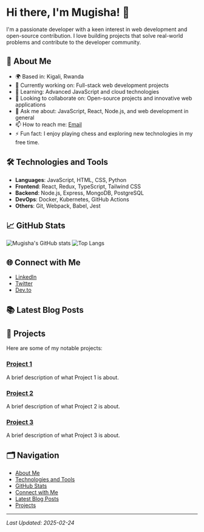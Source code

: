# Hi there, I'm Mugisha! 👋

I'm a passionate developer with a keen interest in web development and open-source contribution. I love building projects that solve real-world problems and contribute to the developer community.

## 🚀 About Me

- 🌍 Based in: Kigali, Rwanda
- 💼 Currently working on: Full-stack web development projects
- 🌱 Learning: Advanced JavaScript and cloud technologies
- 👯 Looking to collaborate on: Open-source projects and innovative web applications
- 💬 Ask me about: JavaScript, React, Node.js, and web development in general
- 📫 How to reach me: [Email](mailto:mugishab2020@example.com)
- ⚡ Fun fact: I enjoy playing chess and exploring new technologies in my free time.

## 🛠️ Technologies and Tools

- **Languages**: JavaScript, HTML, CSS, Python
- **Frontend**: React, Redux, TypeScript, Tailwind CSS
- **Backend**: Node.js, Express, MongoDB, PostgreSQL
- **DevOps**: Docker, Kubernetes, GitHub Actions
- **Others**: Git, Webpack, Babel, Jest

## 📈 GitHub Stats

![Mugisha's GitHub stats](https://github-readme-stats.vercel.app/api?username=mugishab2020&show_icons=true&theme=radical)
![Top Langs](https://github-readme-stats.vercel.app/api/top-langs/?username=mugishab2020&layout=compact&theme=radical)

## 🌐 Connect with Me

- [LinkedIn](https://www.linkedin.com/in/mugishab2020)
- [Twitter](https://twitter.com/mugishab2020)
- [Dev.to](https://dev.to/mugishab2020)

## 📚 Latest Blog Posts
<!-- BLOG-POST-LIST:START -->
<!-- BLOG-POST-LIST:END -->

## 📂 Projects

Here are some of my notable projects:

### [Project 1](https://github.com/mugishab2020/project1)
A brief description of what Project 1 is about.

### [Project 2](https://github.com/mugishab2020/project2)
A brief description of what Project 2 is about.

### [Project 3](https://github.com/mugishab2020/project3)
A brief description of what Project 3 is about.

## 🗂️ Navigation

- [About Me](#-about-me)
- [Technologies and Tools](#%EF%B8%8F-technologies-and-tools)
- [GitHub Stats](#-github-stats)
- [Connect with Me](#-connect-with-me)
- [Latest Blog Posts](#-latest-blog-posts)
- [Projects](#-projects)

---

*Last Updated: 2025-02-24*
